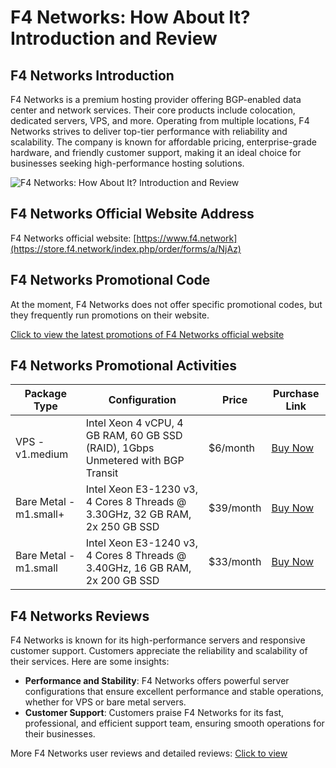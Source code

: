 # F4 Networks: How About It? Introduction and Review

## F4 Networks Introduction
F4 Networks is a premium hosting provider offering BGP-enabled data center and network services. Their core products include colocation, dedicated servers, VPS, and more. Operating from multiple locations, F4 Networks strives to deliver top-tier performance with reliability and scalability. The company is known for affordable pricing, enterprise-grade hardware, and friendly customer support, making it an ideal choice for businesses seeking high-performance hosting solutions.

![F4 Networks: How About It? Introduction and Review](https://github.com/user-attachments/assets/55967db2-d7e3-4ee5-bd21-956b8f798478)

## F4 Networks Official Website Address
F4 Networks official website: [https://www.f4.network](https://store.f4.network/index.php/order/forms/a/NjAz)

## F4 Networks Promotional Code
At the moment, F4 Networks does not offer specific promotional codes, but they frequently run promotions on their website.

[Click to view the latest promotions of F4 Networks official website](https://store.f4.network/index.php/order/forms/a/NjAz)

## F4 Networks Promotional Activities

| Package Type           | Configuration                                                                 | Price     | Purchase Link                                |
|------------------------|-------------------------------------------------------------------------------|-----------|----------------------------------------------|
| VPS - v1.medium         | Intel Xeon 4 vCPU, 4 GB RAM, 60 GB SSD (RAID), 1Gbps Unmetered with BGP Transit| $6/month  | [Buy Now](https://store.f4.network/index.php/order/forms/a/NjAz)|
| Bare Metal - m1.small+  | Intel Xeon E3-1230 v3, 4 Cores 8 Threads @ 3.30GHz, 32 GB RAM, 2x 250 GB SSD  | $39/month | [Buy Now](https://store.f4.network/index.php/order/forms/a/NjAz)|
| Bare Metal - m1.small   | Intel Xeon E3-1240 v3, 4 Cores 8 Threads @ 3.40GHz, 16 GB RAM, 2x 200 GB SSD  | $33/month | [Buy Now](https://store.f4.network/index.php/order/forms/a/NjAz)|

## F4 Networks Reviews
F4 Networks is known for its high-performance servers and responsive customer support. Customers appreciate the reliability and scalability of their services. Here are some insights:

- **Performance and Stability**: F4 Networks offers powerful server configurations that ensure excellent performance and stable operations, whether for VPS or bare metal servers.
- **Customer Support**: Customers praise F4 Networks for its fast, professional, and efficient support team, ensuring smooth operations for their businesses.
  
More F4 Networks user reviews and detailed reviews:  [Click to view](https://store.f4.network/index.php/order/forms/a/NjAz)
